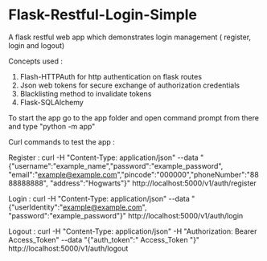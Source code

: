 # Flask-Restful-Login-Simple
A flask restful web app which demonstrates login management ( register, login and logout) 

Concepts used :

1. Flash-HTTPAuth for http authentication  on flask routes
2. Json web tokens for secure exchange of authorization credentials
3. Blacklisting method to invalidate tokens
4. Flask-SQLAlchemy 

To start the app go to the app folder and open command prompt from there and type "python  -m app"

Curl commands to test the app : 

Register : 
curl -H "Content-Type: application/json" --data "{\"username\":\"example_name\",\"password\":\"example_password\", \"email\":\"example@example.com\",\"pincode\":\"000000\",\"phoneNumber\":\"8888888888\", \"address\":\"Hogwarts\"}" http://localhost:5000/v1/auth/register

Login : 
curl -H "Content-Type: application/json" --data "{\"userIdentity\":\"example@example.com\", \"password\":\"example_password\"}" http://localhost:5000/v1/auth/login

Logout : 
curl -H "Content-Type: application/json" -H "Authorization: Bearer Access_Token" --data "{\"auth_token\":\" Access_Token \"}" http://localhost:5000/v1/auth/logout
